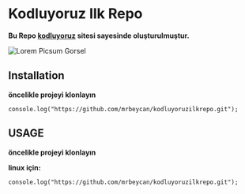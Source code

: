 # Kodluyoruz Ilk Repo

**Bu Repo [kodluyoruz](https://app.patika.dev/courses/git/odev1) sitesi sayesinde oluşturulmuştur.**

![Lorem Picsum Gorsel](https://picsum.photos/200/300)

## Installation

**öncelikle projeyi klonlayın**

`console.log("https://github.com/mrbeycan/kodluyoruzilkrepo.git");`

## USAGE

**öncelikle projeyi klonlayın**

**linux için:**

`console.log("https://github.com/mrbeycan/kodluyoruzilkrepo.git");`
